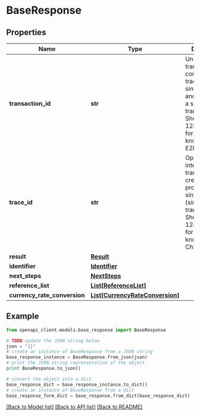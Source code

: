 # BaseResponse


## Properties
Name | Type | Description | Notes
------------ | ------------- | ------------- | -------------
**transaction_id** | **str** | Unique transaction, correlation or tracking id for a single request and reply i.e. for a single transaction. Should be a 128 bit GUID format. Also know as E2ETrackingId. | [optional] 
**trace_id** | **str** | Optional ID for internal child transactions created for processing a single request (single transaction). Should be a 128 bit GUID format. Also known as ChildTrackingId. | [optional] 
**result** | [**Result**](Result.md) |  | [optional] 
**identifier** | [**Identifier**](Identifier.md) |  | [optional] 
**next_steps** | [**NextSteps**](NextSteps.md) |  | [optional] 
**reference_list** | [**List[ReferenceList]**](ReferenceList.md) |  | [optional] 
**currency_rate_conversion** | [**List[CurrencyRateConversion]**](CurrencyRateConversion.md) |  | [optional] 

## Example

```python
from openapi_client.models.base_response import BaseResponse

# TODO update the JSON string below
json = "{}"
# create an instance of BaseResponse from a JSON string
base_response_instance = BaseResponse.from_json(json)
# print the JSON string representation of the object
print BaseResponse.to_json()

# convert the object into a dict
base_response_dict = base_response_instance.to_dict()
# create an instance of BaseResponse from a dict
base_response_form_dict = base_response.from_dict(base_response_dict)
```
[[Back to Model list]](../README.md#documentation-for-models) [[Back to API list]](../README.md#documentation-for-api-endpoints) [[Back to README]](../README.md)


